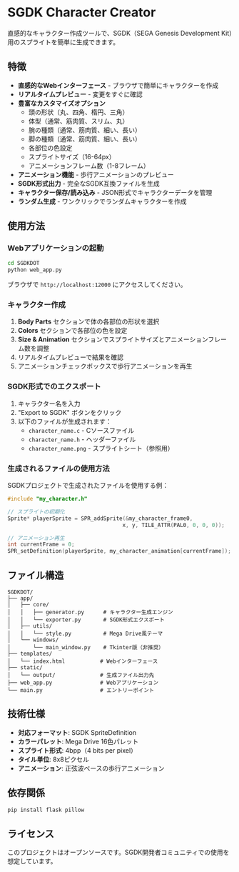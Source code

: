 # SGDK Character Creator

直感的なキャラクター作成ツールで、SGDK（SEGA Genesis Development Kit）用のスプライトを簡単に生成できます。

## 特徴

- **直感的なWebインターフェース** - ブラウザで簡単にキャラクターを作成
- **リアルタイムプレビュー** - 変更をすぐに確認
- **豊富なカスタマイズオプション**
  - 頭の形状（丸、四角、楕円、三角）
  - 体型（通常、筋肉質、スリム、丸）
  - 腕の種類（通常、筋肉質、細い、長い）
  - 脚の種類（通常、筋肉質、細い、長い）
  - 各部位の色設定
  - スプライトサイズ（16-64px）
  - アニメーションフレーム数（1-8フレーム）
- **アニメーション機能** - 歩行アニメーションのプレビュー
- **SGDK形式出力** - 完全なSGDK互換ファイルを生成
- **キャラクター保存/読み込み** - JSON形式でキャラクターデータを管理
- **ランダム生成** - ワンクリックでランダムキャラクターを作成

## 使用方法

### Webアプリケーションの起動

```bash
cd SGDKDOT
python web_app.py
```

ブラウザで `http://localhost:12000` にアクセスしてください。

### キャラクター作成

1. **Body Parts** セクションで体の各部位の形状を選択
2. **Colors** セクションで各部位の色を設定
3. **Size & Animation** セクションでスプライトサイズとアニメーションフレーム数を調整
4. リアルタイムプレビューで結果を確認
5. アニメーションチェックボックスで歩行アニメーションを再生

### SGDK形式でのエクスポート

1. キャラクター名を入力
2. "Export to SGDK" ボタンをクリック
3. 以下のファイルが生成されます：
   - `character_name.c` - Cソースファイル
   - `character_name.h` - ヘッダーファイル
   - `character_name.png` - スプライトシート（参照用）

### 生成されるファイルの使用方法

SGDKプロジェクトで生成されたファイルを使用する例：

```c
#include "my_character.h"

// スプライトの初期化
Sprite* playerSprite = SPR_addSprite(&my_character_frame0, 
                                    x, y, TILE_ATTR(PAL0, 0, 0, 0));

// アニメーション再生
int currentFrame = 0;
SPR_setDefinition(playerSprite, my_character_animation[currentFrame]);
```

## ファイル構造

```
SGDKDOT/
├── app/
│   ├── core/
│   │   ├── generator.py      # キャラクター生成エンジン
│   │   └── exporter.py       # SGDK形式エクスポート
│   ├── utils/
│   │   └── style.py          # Mega Drive風テーマ
│   └── windows/
│       └── main_window.py    # Tkinter版（非推奨）
├── templates/
│   └── index.html           # Webインターフェース
├── static/
│   └── output/              # 生成ファイル出力先
├── web_app.py               # Webアプリケーション
└── main.py                  # エントリーポイント
```

## 技術仕様

- **対応フォーマット**: SGDK SpriteDefinition
- **カラーパレット**: Mega Drive 16色パレット
- **スプライト形式**: 4bpp（4 bits per pixel）
- **タイル単位**: 8x8ピクセル
- **アニメーション**: 正弦波ベースの歩行アニメーション

## 依存関係

```bash
pip install flask pillow
```

## ライセンス

このプロジェクトはオープンソースです。SGDK開発者コミュニティでの使用を想定しています。
